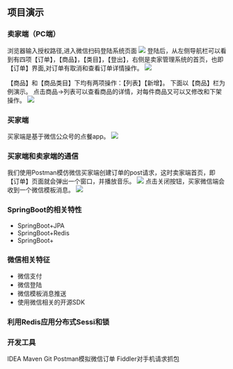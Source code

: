 

## 项目演示

### 卖家端（PC端）
浏览器输入授权路径,进入微信扫码登陆系统页面
![](https://github.com/sqmax/springboot-project/blob/blog/pic/24.PNG)
登陆后，从左侧导航栏可以看到有四项【订单】，【商品】，【类目】，【登出】，右侧是卖家管理系统的首页，也即【订单】界面,对订单有取消和查看订单详情操作。
![](https://github.com/sqmax/springboot-project/blob/blog/pic/25.PNG)

【商品】和【商品类目】下均有两项操作：【列表】【新增】。
下面以【商品】栏为例演示。
点击商品->列表可以查看商品的详情，对每件商品又可以又修改和下架操作。
![](https://github.com/sqmax/springboot-project/blob/blog/pic/26.PNG)

### 买家端
买家端是基于微信公众号的点餐app。
![](https://github.com/sqmax/springboot-project/blob/blog/pic/28.jpg)

### 买家端和卖家端的通信
我们使用Postman模仿微信买家端创建订单的post请求，这时卖家端首页，即【订单】页面就会弹出一个窗口，并播放音乐。
![](https://github.com/sqmax/springboot-project/blob/blog/pic/27.PNG)
点击关闭按钮，买家微信端会收到一个微信模板消息。
![](https://github.com/sqmax/springboot-project/blob/blog/pic/29.jpg)



### SpringBoot的相关特性

* SpringBoot+JPA
* SpringBoot+Redis
* SpringBoot+

### 微信相关特征

* 微信支付
* 微信登陆
* 微信模板消息推送
* 使用微信相关的开源SDK

### 利用Redis应用分布式Sessi和锁

### 开发工具
IDEA
Maven
Git
Postman模拟微信订单
Fiddler对手机请求抓包
